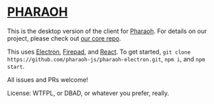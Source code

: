# [PHARAOH](http://pharaoh.js.org)

This is the desktop version of the client for [Pharaoh](http://pharaoh.js.org). For details on our project,
please check out [our core repo](https://github.com/pharaoh-js/pharaoh).

This uses [Electron](https://electron.atom.io), [Firepad](http://firepad.io), and
[React](https://facebook.github.io/react/). To get started,
`git clone https://github.com/pharaoh-js/pharaoh-electron.git`, `npm i`, and `npm start`.

All issues and PRs welcome!

License: WTFPL, or DBAD, or whatever you prefer, really.


